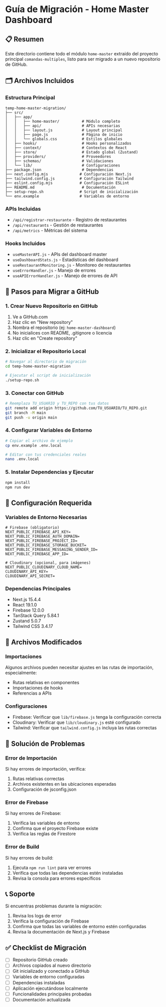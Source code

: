 # Guía de Migración - Home Master Dashboard

## 📋 Resumen

Este directorio contiene todo el módulo `home-master` extraído del proyecto principal `comandas-multiples`, listo para ser migrado a un nuevo repositorio de GitHub.

## 🗂️ Archivos Incluidos

### Estructura Principal
```
temp-home-master-migration/
├── src/
│   ├── app/
│   │   ├── home-master/          # Módulo completo
│   │   ├── api/                  # APIs necesarias
│   │   ├── layout.js             # Layout principal
│   │   ├── page.js               # Página de inicio
│   │   └── globals.css           # Estilos globales
│   ├── hooks/                    # Hooks personalizados
│   ├── context/                  # Contextos de React
│   ├── store/                    # Estado global (Zustand)
│   ├── providers/                # Proveedores
│   ├── schemas/                  # Validaciones
│   └── lib/                      # Configuraciones
├── package.json                  # Dependencias
├── next.config.mjs              # Configuración Next.js
├── tailwind.config.js           # Configuración Tailwind
├── eslint.config.mjs            # Configuración ESLint
├── README.md                     # Documentación
├── setup-repo.sh                # Script de inicialización
└── env.example                  # Variables de entorno
```

### APIs Incluidas
- `/api/registrar-restaurante` - Registro de restaurantes
- `/api/restaurants` - Gestión de restaurantes
- `/api/metrics` - Métricas del sistema

### Hooks Incluidos
- `useMasterAPI.js` - APIs del dashboard master
- `useDashboardStats.js` - Estadísticas del dashboard
- `useRestaurantMonitoring.js` - Monitoreo de restaurantes
- `useErrorHandler.js` - Manejo de errores
- `useAPIErrorHandler.js` - Manejo de errores de API

## 🚀 Pasos para Migrar a GitHub

### 1. Crear Nuevo Repositorio en GitHub
1. Ve a GitHub.com
2. Haz clic en "New repository"
3. Nombra el repositorio (ej: `home-master-dashboard`)
4. No inicialices con README, .gitignore o licencia
5. Haz clic en "Create repository"

### 2. Inicializar el Repositorio Local
```bash
# Navegar al directorio de migración
cd temp-home-master-migration

# Ejecutar el script de inicialización
./setup-repo.sh
```

### 3. Conectar con GitHub
```bash
# Reemplaza TU_USUARIO y TU_REPO con tus datos
git remote add origin https://github.com/TU_USUARIO/TU_REPO.git
git branch -M main
git push -u origin main
```

### 4. Configurar Variables de Entorno
```bash
# Copiar el archivo de ejemplo
cp env.example .env.local

# Editar con tus credenciales reales
nano .env.local
```

### 5. Instalar Dependencias y Ejecutar
```bash
npm install
npm run dev
```

## 🔧 Configuración Requerida

### Variables de Entorno Necesarias
```env
# Firebase (obligatorio)
NEXT_PUBLIC_FIREBASE_API_KEY=
NEXT_PUBLIC_FIREBASE_AUTH_DOMAIN=
NEXT_PUBLIC_FIREBASE_PROJECT_ID=
NEXT_PUBLIC_FIREBASE_STORAGE_BUCKET=
NEXT_PUBLIC_FIREBASE_MESSAGING_SENDER_ID=
NEXT_PUBLIC_FIREBASE_APP_ID=

# Cloudinary (opcional, para imágenes)
NEXT_PUBLIC_CLOUDINARY_CLOUD_NAME=
CLOUDINARY_API_KEY=
CLOUDINARY_API_SECRET=
```

### Dependencias Principales
- Next.js 15.4.4
- React 19.1.0
- Firebase 12.0.0
- TanStack Query 5.84.1
- Zustand 5.0.7
- Tailwind CSS 3.4.17

## 📁 Archivos Modificados

### Importaciones
Algunos archivos pueden necesitar ajustes en las rutas de importación, especialmente:
- Rutas relativas en componentes
- Importaciones de hooks
- Referencias a APIs

### Configuraciones
- Firebase: Verificar que `lib/firebase.js` tenga la configuración correcta
- Cloudinary: Verificar que `lib/cloudinary.js` esté configurado
- Tailwind: Verificar que `tailwind.config.js` incluya las rutas correctas

## 🐛 Solución de Problemas

### Error de Importación
Si hay errores de importación, verifica:
1. Rutas relativas correctas
2. Archivos existentes en las ubicaciones esperadas
3. Configuración de jsconfig.json

### Error de Firebase
Si hay errores de Firebase:
1. Verifica las variables de entorno
2. Confirma que el proyecto Firebase existe
3. Verifica las reglas de Firestore

### Error de Build
Si hay errores de build:
1. Ejecuta `npm run lint` para ver errores
2. Verifica que todas las dependencias estén instaladas
3. Revisa la consola para errores específicos

## 📞 Soporte

Si encuentras problemas durante la migración:
1. Revisa los logs de error
2. Verifica la configuración de Firebase
3. Confirma que todas las variables de entorno estén configuradas
4. Revisa la documentación de Next.js y Firebase

## ✅ Checklist de Migración

- [ ] Repositorio GitHub creado
- [ ] Archivos copiados al nuevo directorio
- [ ] Git inicializado y conectado a GitHub
- [ ] Variables de entorno configuradas
- [ ] Dependencias instaladas
- [ ] Aplicación ejecutándose localmente
- [ ] Funcionalidades principales probadas
- [ ] Documentación actualizada
